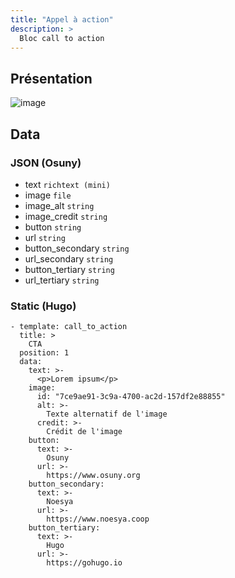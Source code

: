 ```yaml
---
title: "Appel à action"
description: >
  Bloc call to action
---
```


## Présentation

![image](https://user-images.githubusercontent.com/7761386/170986725-a100f286-1f00-4ad0-9f7e-01bc2a47a48c.jpg)

## Data

### JSON (Osuny)

* text ```richtext (mini)```
* image ```file```
* image_alt ```string```
* image_credit ```string```
* button ```string```
* url ```string```
* button_secondary ```string```
* url_secondary ```string```
* button_tertiary ```string```
* url_tertiary ```string```


### Static (Hugo)

```
- template: call_to_action
  title: >
    CTA
  position: 1
  data:
    text: >-
      <p>Lorem ipsum</p>
    image:
      id: "7ce9ae91-3c9a-4700-ac2d-157df2e88855"
      alt: >-
        Texte alternatif de l'image
      credit: >-
        Crédit de l'image
    button:
      text: >-
        Osuny
      url: >-
        https://www.osuny.org
    button_secondary:
      text: >-
        Noesya
      url: >-
        https://www.noesya.coop
    button_tertiary:
      text: >-
        Hugo
      url: >-
        https://gohugo.io
```
